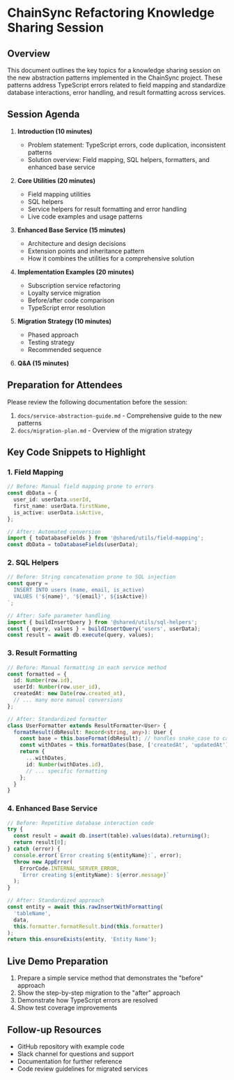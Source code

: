 # ChainSync Refactoring Knowledge Sharing Session

## Overview

This document outlines the key topics for a knowledge sharing session on the new abstraction patterns implemented in the ChainSync project. These patterns address TypeScript errors related to field mapping and standardize database interactions, error handling, and result formatting across services.

## Session Agenda

1. **Introduction (10 minutes)**

   - Problem statement: TypeScript errors, code duplication, inconsistent patterns
   - Solution overview: Field mapping, SQL helpers, formatters, and enhanced base service

2. **Core Utilities (20 minutes)**

   - Field mapping utilities
   - SQL helpers
   - Service helpers for result formatting and error handling
   - Live code examples and usage patterns

3. **Enhanced Base Service (15 minutes)**

   - Architecture and design decisions
   - Extension points and inheritance pattern
   - How it combines the utilities for a comprehensive solution

4. **Implementation Examples (20 minutes)**

   - Subscription service refactoring
   - Loyalty service migration
   - Before/after code comparison
   - TypeScript error resolution

5. **Migration Strategy (10 minutes)**

   - Phased approach
   - Testing strategy
   - Recommended sequence

6. **Q&A (15 minutes)**

## Preparation for Attendees

Please review the following documentation before the session:

1. `docs/service-abstraction-guide.md` - Comprehensive guide to the new patterns
2. `docs/migration-plan.md` - Overview of the migration strategy

## Key Code Snippets to Highlight

### 1. Field Mapping

```typescript
// Before: Manual field mapping prone to errors
const dbData = {
  user_id: userData.userId,
  first_name: userData.firstName,
  is_active: userData.isActive,
};

// After: Automated conversion
import { toDatabaseFields } from '@shared/utils/field-mapping';
const dbData = toDatabaseFields(userData);
```

### 2. SQL Helpers

```typescript
// Before: String concatenation prone to SQL injection
const query = `
  INSERT INTO users (name, email, is_active)
  VALUES ('${name}', '${email}', ${isActive})
`;

// After: Safe parameter handling
import { buildInsertQuery } from '@shared/utils/sql-helpers';
const { query, values } = buildInsertQuery('users', userData);
const result = await db.execute(query, values);
```

### 3. Result Formatting

```typescript
// Before: Manual formatting in each service method
const formatted = {
  id: Number(row.id),
  userId: Number(row.user_id),
  createdAt: new Date(row.created_at),
  // ... many more manual conversions
};

// After: Standardized formatter
class UserFormatter extends ResultFormatter<User> {
  formatResult(dbResult: Record<string, any>): User {
    const base = this.baseFormat(dbResult); // handles snake_case to camelCase
    const withDates = this.formatDates(base, ['createdAt', 'updatedAt']);
    return {
      ...withDates,
      id: Number(withDates.id),
      // ... specific formatting
    };
  }
}
```

### 4. Enhanced Base Service

```typescript
// Before: Repetitive database interaction code
try {
  const result = await db.insert(table).values(data).returning();
  return result[0];
} catch (error) {
  console.error(`Error creating ${entityName}:`, error);
  throw new AppError(
    ErrorCode.INTERNAL_SERVER_ERROR,
    `Error creating ${entityName}: ${error.message}`
  );
}

// After: Standardized approach
const entity = await this.rawInsertWithFormatting(
  'tableName',
  data,
  this.formatter.formatResult.bind(this.formatter)
);
return this.ensureExists(entity, 'Entity Name');
```

## Live Demo Preparation

1. Prepare a simple service method that demonstrates the "before" approach
2. Show the step-by-step migration to the "after" approach
3. Demonstrate how TypeScript errors are resolved
4. Show test coverage improvements

## Follow-up Resources

- GitHub repository with example code
- Slack channel for questions and support
- Documentation for further reference
- Code review guidelines for migrated services
